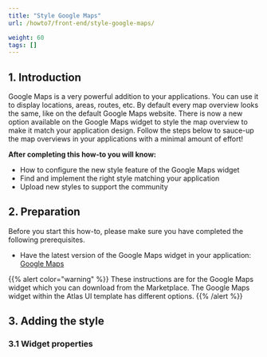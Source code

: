 ```yaml
---
title: "Style Google Maps"
url: /howto7/front-end/style-google-maps/

weight: 60
tags: []
---
```


## 1. Introduction

Google Maps is a very powerful addition to your applications. You can use it to display locations, areas, routes, etc. By default every map overview looks the same, like on the default Google Maps website. There is now a new option available on the Google Maps widget to style the map overview to make it match your application design. Follow the steps below to sauce-up the map overviews in your applications with a minimal amount of effort!

**After completing this how-to you will know:**

* How to configure the new style feature of the Google Maps widget
* Find and implement the right style matching your application
* Upload new styles to support the community

## 2. Preparation

Before you start this how-to, please make sure you have completed the following prerequisites.

* Have the latest version of the Google Maps widget in your application: [Google Maps](/appstore/widgets/google-maps/)

{{% alert color="warning" %}}
These instructions are for the Google Maps widget which you can download from the Marketplace. The Google Maps widget within the Atlas UI template has different options.
{{% /alert %}}

## 3. Adding the style

### 3.1 Widget properties

In this chapter I will explain how you can add styling to the Google Maps widget.

1. Open the properties of your Google Maps widget and go to the **Customisation** tab.
    {{< figure src="/attachments/howto7/front-end/style-google-maps/19398957.png" class="no-border" >}}

2. Simply enter the style in the **Style Array** section and you're done!
    {{< figure src="/attachments/howto7/front-end/style-google-maps/19398956.png" class="no-border" >}}

    Here is the example styling:

    ```java
    [{"featureType":"all","elementType":"labels","stylers":[{"visibility":"off"}]},{"featureType":"administrative","elementType":"all","stylers":[{"visibility":"off"}]},{"featureType":"administrative","elementType":"labels","stylers":[{"visibility":"off"}]},{"featureType":"landscape","elementType":"all","stylers":[{"visibility":"on"}]},{"featureType":"landscape","elementType":"geometry.fill","stylers":[{"color":"#abce83"}]},{"featureType":"landscape","elementType":"labels","stylers":[{"visibility":"off"}]},{"featureType":"poi","elementType":"all","stylers":[{"visibility":"off"}]},{"featureType":"road","elementType":"geometry.fill","stylers":[{"visibility":"simplified"}]},{"featureType":"road","elementType":"labels.text.fill","stylers":[{"color":"#5B5B3F"}]},{"featureType":"road","elementType":"labels.text.stroke","stylers":[{"color":"#ABCE83"}]},{"featureType":"road","elementType":"labels.icon","stylers":[{"visibility":"off"}]},{"featureType":"road.highway","elementType":"geometry","stylers":[{"color":"#EBF4A4"}]},{"featureType":"road.arterial","elementType":"all","stylers":[{"visibility":"off"}]},{"featureType":"road.local","elementType":"all","stylers":[{"visibility":"off"}]},{"featureType":"transit","elementType":"all","stylers":[{"visibility":"off"}]},{"featureType":"water","elementType":"geometry","stylers":[{"visibility":"on"},{"color":"#aee2e0"}]}]
    ```

3. The example style will give you this result:
    {{< figure src="/attachments/howto7/front-end/style-google-maps/19398958.png" class="no-border" >}}

### 3.2 Finding the right style

Choosing an existing style sheet from a large library that fits your application will save you a lot of time. Here is a community website where new styles are uploaded on a regular basis: [https://snazzymaps.com/](https://snazzymaps.com/).

1. On the website click **Explore:**
    {{< figure src="/attachments/howto7/front-end/style-google-maps/19398959.png" class="no-border" >}}
2. Explore the styles to find one that matches your application and click it:
    {{< figure src="/attachments/howto7/front-end/style-google-maps/19398960.png" class="no-border" >}}
3. On the lefthand pane you will see the style array:
    {{< figure src="/attachments/howto7/front-end/style-google-maps/19398961.png" class="no-border" >}}
4. Now simply press **Copy.** The style is copied to your clipboard.
5. Open the **Customisation** tab of the Google Maps widget and paste the style array you just copied from snazzymaps:

    {{< figure src="/attachments/howto7/front-end/style-google-maps/19398962.png" class="no-border" >}}

    The style array:

    ```java
    [{"featureType":"all","elementType":"labels.text.fill","stylers":[{"color":"#ffffff"}]},{"featureType":"all","elementType":"labels.text.stroke","stylers":[{"color":"#000000"},{"lightness":13}]},{"featureType":"administrative","elementType":"geometry.fill","stylers":[{"color":"#000000"}]},{"featureType":"administrative","elementType":"geometry.stroke","stylers":[{"color":"#144b53"},{"lightness":14},{"weight":1.4}]},{"featureType":"landscape","elementType":"all","stylers":[{"color":"#08304b"}]},{"featureType":"poi","elementType":"geometry","stylers":[{"color":"#0c4152"},{"lightness":5}]},{"featureType":"road.highway","elementType":"geometry.fill","stylers":[{"color":"#000000"}]},{"featureType":"road.highway","elementType":"geometry.stroke","stylers":[{"color":"#0b434f"},{"lightness":25}]},{"featureType":"road.arterial","elementType":"geometry.fill","stylers":[{"color":"#000000"}]},{"featureType":"road.arterial","elementType":"geometry.stroke","stylers":[{"color":"#0b3d51"},{"lightness":16}]},{"featureType":"road.local","elementType":"geometry","stylers":[{"color":"#000000"}]},{"featureType":"transit","elementType":"all","stylers":[{"color":"#146474"}]},{"featureType":"water","elementType":"all","stylers":[{"color":"#021019"}]}]
    ```

6. And there it is:
    {{< figure src="/attachments/howto7/front-end/style-google-maps/19398963.png" class="no-border" >}}

### 3.3 Upload your own style array

Supporting communities is cool. Therefore I will also show you how to upload your own custom style array to the website.

1. Go-to Snazzymaps and click **Create.**
    **{{< figure src="/attachments/howto7/front-end/style-google-maps/19398964.png" class="no-border" >}}** 
2. Now you will see a handy quick style method for altering your map appearance:
    {{< figure src="/attachments/howto7/front-end/style-google-maps/19398965.png" class="no-border" >}} 

    Happy modeling!

## 4. Read More

* [Atlas UI](/howto7/front-end/atlas-ui/)
* [Layouts and Snippets](/howto7/front-end/layouts-and-snippets/)
* [Setting Up the Navigation Structure](/howto7/general/setting-up-the-navigation-structure/)
* [Creating your first two Overview and Detail pages](/howto7/front-end/create-your-first-two-overview-and-detail-pages/)
